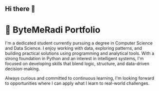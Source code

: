 ## Hi there 👋

# 🚀 ByteMeRadi Portfolio

I'm a dedicated student currently pursuing a degree in Computer Science and Data Science. I enjoy working with data, exploring patterns, and building practical solutions using programming and analytical tools. With a strong foundation in Python and an interest in intelligent systems, I'm focused on developing skills that blend logic, structure, and data-driven decision-making.

Always curious and committed to continuous learning, I'm looking forward to opportunities where I can apply what I learn to real-world challenges.
